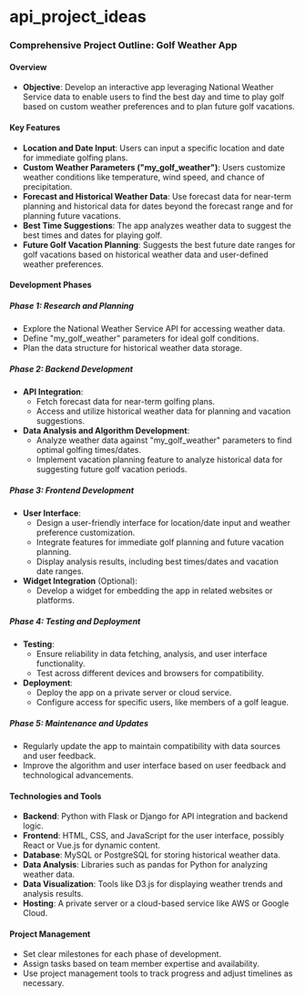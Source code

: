 # api_project_ideas

### Comprehensive Project Outline: Golf Weather App

#### Overview
- **Objective**: Develop an interactive app leveraging National Weather Service data to enable users to find the best day and time to play golf based on custom weather preferences and to plan future golf vacations.

#### Key Features
- **Location and Date Input**: Users can input a specific location and date for immediate golfing plans.
- **Custom Weather Parameters ("my_golf_weather")**: Users customize weather conditions like temperature, wind speed, and chance of precipitation.
- **Forecast and Historical Weather Data**: Use forecast data for near-term planning and historical data for dates beyond the forecast range and for planning future vacations.
- **Best Time Suggestions**: The app analyzes weather data to suggest the best times and dates for playing golf.
- **Future Golf Vacation Planning**: Suggests the best future date ranges for golf vacations based on historical weather data and user-defined weather preferences.

#### Development Phases

##### Phase 1: Research and Planning
- Explore the National Weather Service API for accessing weather data.
- Define "my_golf_weather" parameters for ideal golf conditions.
- Plan the data structure for historical weather data storage.

##### Phase 2: Backend Development
- **API Integration**:
  - Fetch forecast data for near-term golfing plans.
  - Access and utilize historical weather data for planning and vacation suggestions.
- **Data Analysis and Algorithm Development**:
  - Analyze weather data against "my_golf_weather" parameters to find optimal golfing times/dates.
  - Implement vacation planning feature to analyze historical data for suggesting future golf vacation periods.

##### Phase 3: Frontend Development
- **User Interface**:
  - Design a user-friendly interface for location/date input and weather preference customization.
  - Integrate features for immediate golf planning and future vacation planning.
  - Display analysis results, including best times/dates and vacation date ranges.
- **Widget Integration** (Optional):
  - Develop a widget for embedding the app in related websites or platforms.

##### Phase 4: Testing and Deployment
- **Testing**:
  - Ensure reliability in data fetching, analysis, and user interface functionality.
  - Test across different devices and browsers for compatibility.
- **Deployment**:
  - Deploy the app on a private server or cloud service.
  - Configure access for specific users, like members of a golf league.

##### Phase 5: Maintenance and Updates
- Regularly update the app to maintain compatibility with data sources and user feedback.
- Improve the algorithm and user interface based on user feedback and technological advancements.

#### Technologies and Tools
- **Backend**: Python with Flask or Django for API integration and backend logic.
- **Frontend**: HTML, CSS, and JavaScript for the user interface, possibly React or Vue.js for dynamic content.
- **Database**: MySQL or PostgreSQL for storing historical weather data.
- **Data Analysis**: Libraries such as pandas for Python for analyzing weather data.
- **Data Visualization**: Tools like D3.js for displaying weather trends and analysis results.
- **Hosting**: A private server or a cloud-based service like AWS or Google Cloud.

#### Project Management
- Set clear milestones for each phase of development.
- Assign tasks based on team member expertise and availability.
- Use project management tools to track progress and adjust timelines as necessary.

